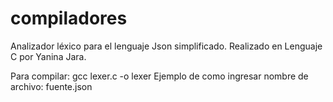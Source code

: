 # compiladores
 Analizador léxico para el lenguaje Json simplificado.
 Realizado en Lenguaje C por Yanina Jara.

 Para compilar: gcc lexer.c -o lexer
 Ejemplo de como ingresar nombre de archivo: fuente.json
